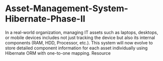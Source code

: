 # Asset-Management-System-Hibernate-Phase-II
In a real-world organization, managing IT assets such as laptops, desktops, or mobile devices includes not just tracking the device but also its internal components (RAM, HDD, Processor, etc.). This system will now evolve to store detailed component information for each asset individually using Hibernate ORM with one-to-one mapping.  Resource
